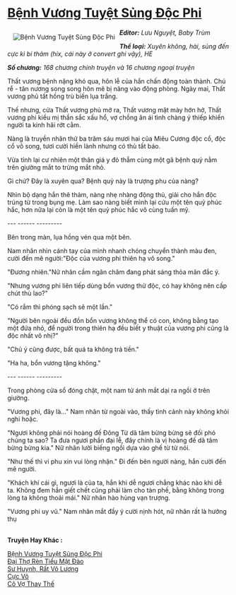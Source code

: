 <a href="https://utruyen.com/truyen/benh-vuong-tuyet-sung-doc-phi/17384/" title="Bệnh Vương Tuyệt Sủng Độc Phi"><h1>Bệnh Vương Tuyệt Sủng Độc Phi</h1></a><div style="display:table"><img align="right" style="float: left; padding: 10px;" src="https://utruyen.com/images/story/200x260/benh-vuong-tuyet-sung-doc-phi.jpg" alt="Bệnh Vương Tuyệt Sủng Độc Phi"><b><i>Editor:</i></b><i> </i><i>Lưu Nguyệt, Baby Trùm </i><p></p><b><i>Thể loại:</i></b><i> </i><i>Xuyên không, hài, sủng đến cực kì bi thảm (hix, cái này ở convert ghi vậy), HE</i><p></p><b><i>Số chương:</i></b><i> </i><i>168 chương chính truyện và 16 chương ngoại truyện<p></p></i><p></p>Thất vương bệnh nặng khó qua, hôn lễ của hắn chấn động toàn thành. Chú rể - tân nương song song hôn mê bị nâng vào động phòng. Ngày mai, Thất vương phủ tất hồng trù biến lụa trắng.<p></p>Thế nhưng, cửa Thất vương phủ mở ra, Thất vương mặt mày hớn hở, Thất vương phi kiều mị thần sắc xấu hổ, vợ chồng ân ái tình chàng ý thiếp khiến người ta kinh hãi rớt cằm.<p></p>Nàng là truyền nhân thứ ba trăm sáu mươi hai của Miêu Cương độc cổ, độc cổ vô song, tươi cười hiền lành nhưng có thù tất báo.<p></p>Vừa tỉnh lại cư nhiên một thân giá y đỏ thẫm cùng một gã bệnh quỷ nằm trên giường mắt to trừng mắt nhỏ.<p></p>Gì chứ? Đây là xuyên qua? Bệnh quỷ này là trượng phu của nàng?<p></p>Nhìn bộ dạng hắn thê thảm, nàng nhẹ nhàng động thủ, giải cho hắn độc trúng từ trong bụng mẹ. Làm sao nàng biết mình lại cứu một tên quỷ phúc hắc, hơn nữa lại còn là một tên quỷ phúc hắc vô cùng tuấn mỹ.<p></p>--- ------ ---------<p></p>Bên trong màn, lụa hồng vén qua một bên. <p></p>Nam nhân nhìn cánh tay của mình nhanh chóng chuyển thành màu đen, cười đến mê người:"Độc của vương phi thiên hạ vô song." <p></p>"Đương nhiên."Nữ nhân cầm ngân châm đang phát sáng thỏa mãn đắc ý.<p></p>"Nhưng vương phi liên tiếp dùng bổn vương thử độc, có hay không nên cấp chút thù lao?" <p></p>"Có rắm thì phóng sạch sẽ một lần." <p></p>"Người bên ngoài đều đồn bổn vương không thể có con, không bằng tạo một đứa nhỏ, để người trong thiên hạ đều biết y thuật của vương phi cũng là độc nhất vô nhị?" <p></p>"Chủ ý cũng được, bất quá ta không trả tiền." <p></p>"Ha ha, bổn vương tặng không."<p></p>--- ------ ---------<p></p>Trong phòng cửa sổ đóng chặt, một nam tử ánh mắt dại ra ngồi ở trên giường. <p></p>"Vương phi, đây là..." Nam nhân từ ngoài vào, thấy tình cảnh này không khỏi nghi hoặc.<p></p>"Ngươi không phải nói hoàng đế Đông Từ dã tâm bừng bừng sẽ đối phó chúng ta sao? Ta đưa ngươi phần đại lễ, đây chính là vị hoàng đế dã tâm bừng bừng kia." Nữ nhân lười biếng ngồi dựa vào ghế từ từ nói. <p></p>"Như thế thì vi phu xin vui lòng nhận." Đi đến bên người nàng, hắn cười đến mê người. <p></p>"Khách khí cái gì, ngươi là của ta, hắn khi dễ ngươi chẳng khác nào khi dễ ta. Không đem hắn giết chết cũng phải làm cho tàn phế, bằng không trong lòng ta không thoải mái." Nữ nhân hào hùng vạn trượng. <p></p>"Vương phi uy vũ." Nam nhân mắt đầy ý cười nịnh hót, nữ nhân rất là hưởng thụ</div><p><br><b>Truyện Hay Khác :</b></p><a href="https://utruyen.com/truyen/benh-vuong-tuyet-sung-doc-phi/17384/" alt="Bệnh Vương Tuyệt Sủng Độc Phi">Bệnh Vương Tuyệt Sủng Độc Phi</a><br/><a href="https://utruyen.com/truyen/dai-tho-ren-tieu-mat-dao/19192/" alt="Đại Thợ Rèn Tiểu Mật Đào">Đại Thợ Rèn Tiểu Mật Đào</a><br/><a href="https://github.com/quanluxury/ngontinh_top100/tree/master/16983" alt="Sư Huynh, Rất Vô Lương">Sư Huynh, Rất Vô Lương</a><br/><a href="https://github.com/quanluxury/ngontinh_top100/tree/master/17420" alt="Cực Võ">Cực Võ</a><br/><a href="https://images.google.com.bn/url?q=https%3A%2F%2Futruyen.com%2Ftruyen%2Fco-vo-thay-the%2F19243%2F" alt="Cô Vợ Thay Thế">Cô Vợ Thay Thế</a><br/>